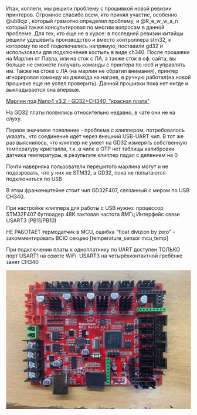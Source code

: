 Итак, коллеги, мы решили проблему с прошивкой новой ревизии принтеров. Огромное спасибо всем, кто принял участие, особенно @ub8cjz , который грамотно определил проблему, и @R_e_w_w_a_n который также консультировал по многим вопросам в данной проблеме. Для тех, кто еще не в курсе: в последней ревизии китайцы решили удешевить производство и вместо контроллера stm32, к которому по юсб подключались напрямую, поставили gd32 и использовали для подключения костыль в виде ch340. После прошивки на Марлин от Павла, или на сток с ЛА, а также сток в оф. сайта, вы больше не сможете получать команды с принтера по юсб и управлять им. Также на стоке с ЛА (на марлин не обратил внимания), принтер игнорировал команду из джикода на нагрев, в ручную работал(на новой прошивке еще не успел проверить). Данной прошивки пока нет нигде и выкладывается она впервые.

[Марлин под Nano4 v3.2 - GD32+CH340, "красная плата"](/Ghost6-GD.zip)

На GD32 платы появились относительно недавно, в чате они не на слуху.

Первое значимое появление - проблема с клиппером, потребовалось указать, что соединение идёт через внешний USB-UART чип.
В тот же раз выяснилось, что клиппер не умеет на GD32 измерять собственную температуру кристалла, т.к. в чипе в OTP нет таблицы калибровки датчика температуры, в результате клиппер падал с делением на 0

Почти наверняка пользователи перешитого марлина могут и не подозревать, что у них не STM32, а GD32, пока не попытаются подключиться по USB

В этом франкенштейне стоит чип GD32F407, связанный с миром по USB CH340.

При настройке клиппера для работы с USB нужно:
процессор STM32F407
бутлоадер 48К
тактовая частота 8МГц
Интерфейс связи USART3 (PB11/PB10)

НЕ РАБОТАЕТ термодатчик в MCU, ошибка "float divizion by zero" - закомментировать ВСЮ секцию [temperature_sensor mcu_temp]

При подключении платы к одноплатнику по UART доступен ТОЛЬКО порт USART1 на сокете WiFi. USART3 на четырёхконтактной гребёнке занят CH340

![](/GD32.jpg)